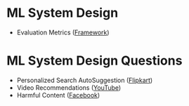 # ML System Design
- Evaluation Metrics ([Framework](https://www.hellointerview.com/learn/ml-system-design/core-concepts/evaluation))

# ML System Design Questions
- Personalized Search AutoSuggestion ([Flipkart](https://blog.flipkart.tech/building-personalized-autosuggestion-9e705d5bf5f8))
- Video Recommendations ([YouTube](https://www.hellointerview.com/learn/ml-system-design/problem-breakdowns/video-recommendations))
- Harmful Content ([Facebook](https://www.hellointerview.com/learn/ml-system-design/problem-breakdowns/harmful-content))
